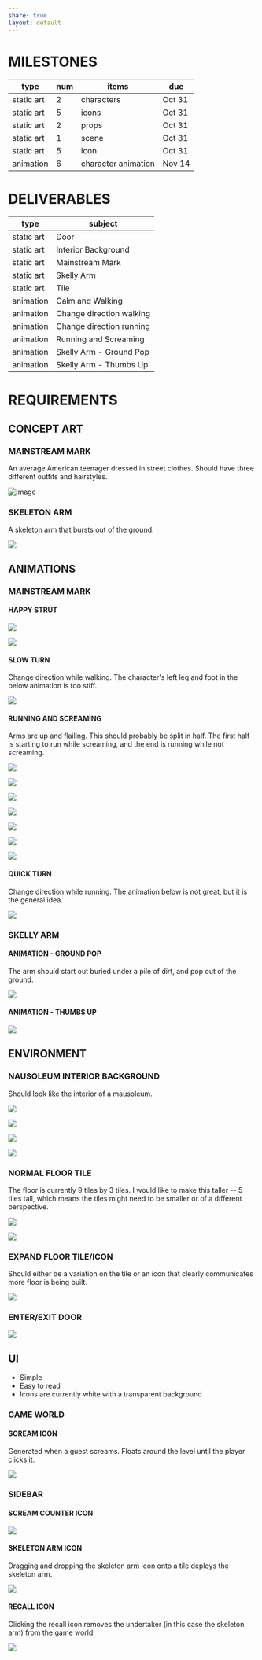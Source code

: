 ```yaml
---
share: true
layout: default
---
```

  
# MILESTONES  
  
| type       | num | items               | due    |  
| ---------- | --- | ------------------- | ------ |  
| static art | 2   | characters          | Oct 31 |  
| static art | 5   | icons               | Oct 31 |  
| static art | 2   | props               | Oct 31 |  
| static art | 1   | scene               | Oct 31 |  
| static art | 5   | icon                | Oct 31 |  
| animation  | 6   | character animation | Nov 14 |  
  
# DELIVERABLES  
  
| type       | subject                  |  
| ---------- | ------------------------ |  
| static art | Door                     |  
| static art | Interior Background      |  
| static art | Mainstream Mark          |  
| static art | Skelly Arm               |  
| static art | Tile                     |  
| animation  | Calm and Walking         |  
| animation  | Change direction walking |  
| animation  | Change direction running |  
| animation  | Running and Screaming    |  
| animation  | Skelly Arm - Ground Pop  |  
| animation  | Skelly Arm - Thumbs Up   |  
  
# REQUIREMENTS  
  
## CONCEPT ART  
  
### MAINSTREAM MARK  
  
An average American teenager dressed in street clothes. Should have three different outfits and hairstyles.  
  
![image](Attachments/mark.png)  
  
### SKELETON ARM  
  
A skeleton arm that bursts out of the ground.  
  
![](Attachments/skeleton_arm.png)  
  
## ANIMATIONS  
  
### MAINSTREAM MARK  
  
#### HAPPY STRUT  
  
![](Attachments/strut_1.gif)  
  
![](Attachments/strut_2.gif)  
  
#### SLOW TURN  
  
Change direction while walking. The character's left leg and foot in the below animation is too stiff.  
  
![](Attachments/walk_turn.gif)  
  
#### RUNNING AND SCREAMING  
  
Arms are up and flailing. This should probably be split in half. The first half is starting to run while screaming, and the end is running while not screaming.  
  
![](Attachments/rs_1.gif)  
  
![](Attachments/rs_2.gif)  
  
![](Attachments/rs_3.gif)  
  
![](Attachments/project_1_en-20240925100002501.webp)  
  
![](Attachments/project_1_en-20240925100009137.webp)  
  
![](Attachments/PROJECT_1_EN-20240925100017127.WEBP)  
  
![](Attachments/PROJECT_1_EN-20240925100022674.WEBP)  
  
#### QUICK TURN  
  
Change direction while running. The animation below is not great, but it is the general idea.  
  
![](Attachments/run_turn.gif)  
  
### SKELLY ARM  
  
#### ANIMATION - GROUND POP  
  
The arm should start out buried under a pile of dirt, and pop out of the ground.  
  
![](Attachments/zombie_dead.gif)  
  
#### ANIMATION - THUMBS UP  
  
![](Attachments/200w%202.gif)  
  
## ENVIRONMENT  
  
### NAUSOLEUM INTERIOR BACKGROUND  
  
Should look like the interior of a mausoleum.  
  
![](Attachments/project_1_en-20240925092418703.webp)  
  
![](Attachments/project_1_en-20240925092426862.webp)  
  
![](Attachments/project_1_en-20240925094607016.webp)  
  
![](Attachments/project_1_en-20240925094618316.webp)  
  
### NORMAL FLOOR TILE  
  
The floor is currently 9 tiles by 3 tiles. I would like to make this taller -- 5 tiles tall, which means the tiles might need to be smaller or of a different perspective.  
  
![](Attachments/project_1_en-20240925092932621.webp)  
  
![](Attachments/project_1_en-20240925092453205.webp)  
  
### EXPAND FLOOR TILE/ICON  
  
Should either be a variation on the tile or an icon that clearly communicates more floor is being built.  
  
![](Attachments/project_1_en-20240925214439928.webp)  
  
### ENTER/EXIT DOOR  
  
![](Attachments/door_a%201.png)  
  
## UI  
  
- Simple  
- Easy to read  
- Icons are currently white with a transparent background  
  
### GAME WORLD  
  
#### SCREAM ICON  
  
Generated when a guest screams. Floats around the level until the player clicks it.  
  
![](Attachments/project_1_en-20240925095521497.webp)  
  
### SIDEBAR  
  
#### SCREAM COUNTER ICON  
  
![](Attachments/project_1_en-20240925210914455.webp)  
  
#### SKELETON ARM ICON  
  
Dragging and dropping the skeleton arm icon onto a tile deploys the skeleton arm.  
  
![](Attachments/skeleton_arm-chip%201.png)  
  
#### RECALL ICON  
  
Clicking the recall icon removes the undertaker (in this case the skeleton arm) from the game world.  
  
![](Attachments/rotation.png)  
